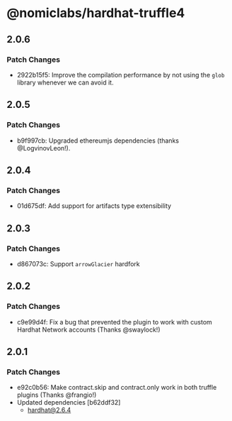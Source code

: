 # @nomiclabs/hardhat-truffle4

## 2.0.6

### Patch Changes

- 2922b15f5: Improve the compilation performance by not using the `glob` library whenever we can avoid it.

## 2.0.5

### Patch Changes

- b9f997cb: Upgraded ethereumjs dependencies (thanks @LogvinovLeon!).

## 2.0.4

### Patch Changes

- 01d675df: Add support for artifacts type extensibility

## 2.0.3

### Patch Changes

- d867073c: Support `arrowGlacier` hardfork

## 2.0.2

### Patch Changes

- c9e99d4f: Fix a bug that prevented the plugin to work with custom Hardhat Network accounts (Thanks @swaylock!)

## 2.0.1

### Patch Changes

- e92c0b56: Make contract.skip and contract.only work in both truffle plugins (Thanks @frangio!)
- Updated dependencies [b62ddf32]
  - hardhat@2.6.4
